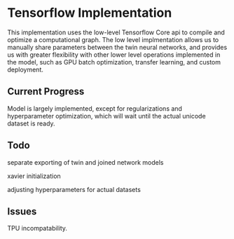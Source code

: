 # Tensorflow Implementation
This implementation uses the low-level Tensorflow Core api to compile
and optimize a computational graph. The low level implmentation allows
us to manually share parameters between the twin neural networks, and
provides us with greater flexibility with other lower level operations
implemented in the model, such as GPU batch optimization, transfer learning,
and custom deployment.
## Current Progress
Model is largely implemented, except for regularizations and hyperparameter
optimization, which will wait until the actual unicode dataset is ready.
## Todo
separate exporting of twin and joined network models

xavier initialization

adjusting hyperparameters for actual datasets
## Issues
TPU incompatability.
